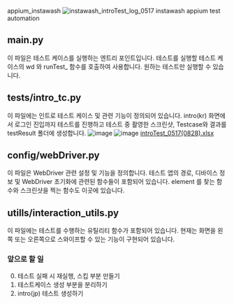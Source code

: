 appium_instawash
![instawash_introTest_log_0517](https://github.com/qasingo/appium_instawash/assets/160413136/1c17b545-f38c-4b01-af40-f1a5423f6973)
instawash appium test automation

## main.py
이 파일은 테스트 케이스를 실행하는 엔트리 포인트입니다. 테스트를 실행할 테스트 케이스의 wd 와 runTest_ 함수를 호출하여 사용합니다.
원하는 테스트만 실행할 수 있습니다.

## tests/intro_tc.py
이 파일에는 인트로 테스트 케이스 및 관련 기능이 정의되어 있습니다. intro(kr) 화면에서 로그인 진입까지 테스트를 진행하고 테스트 중 촬영한 스크린샷, Testcase와 결과를 testResult 폴더에 생성합니다.
![image](https://github.com/qasingo/appium_instawash/assets/160413136/095d4238-4d63-4863-b105-fed98c1cc2ec)
![image](https://github.com/qasingo/appium_instawash/assets/160413136/f9254c94-0505-4e57-a001-aefa6ae0bf81)
[introTest_0517(0828).xlsx](https://github.com/qasingo/appium_instawash/files/15373159/introTest_0517.0828.xlsx)

## config/webDriver.py
이 파일은 WebDriver 관련 설정 및 기능을 정의합니다. 테스트 앱의 경로, 디바이스 정보 및 WebDriver 초기화에 관련된 함수들이 포함되어 있습니다. element 를 찾는 함수와 스크린샷을 찍는 함수도 이곳에 있습니다.

## utills/interaction_utils.py
이 파일에는 테스트를 수행하는 유틸리티 함수가 포함되어 있습니다. 현재는 화면을 왼쪽 또는 오른쪽으로 스와이프할 수 있는 기능이 구현되어 있습니다.

### 앞으로 할 일
0. 테스트 실패 시 재실행, 스킵 부분 만들기
1. 테스트케이스 생성 부분을 분리하기
2. intro(jp) 테스트 생성하기
